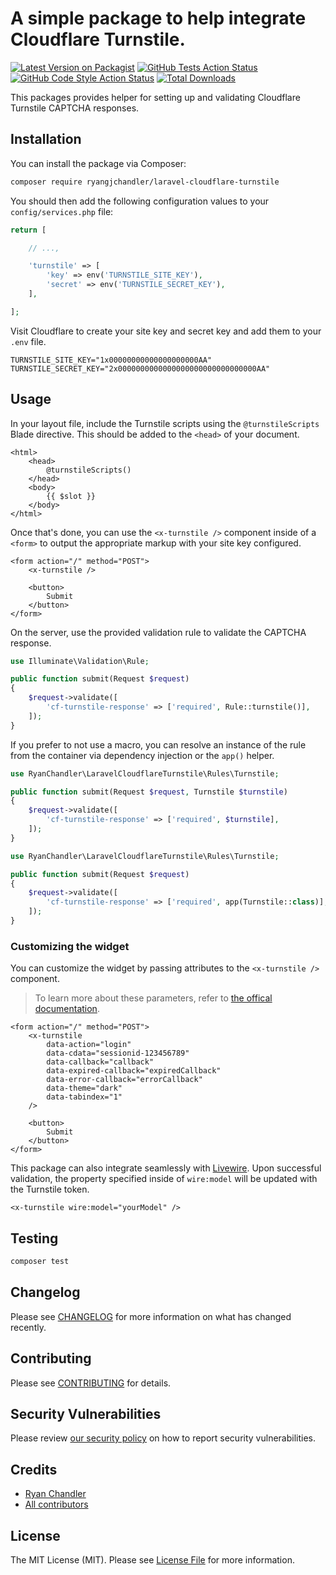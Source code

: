 # A simple package to help integrate Cloudflare Turnstile.

[![Latest Version on Packagist](https://img.shields.io/packagist/v/ryangjchandler/laravel-cloudflare-turnstile.svg?style=flat-square)](https://packagist.org/packages/ryangjchandler/laravel-cloudflare-turnstile)
[![GitHub Tests Action Status](https://img.shields.io/github/actions/workflow/status/ryangjchandler/laravel-cloudflare-turnstile/run-tests.yml?branch=main&style=flat-square)](https://github.com/ryangjchandler/laravel-cloudflare-turnstile/actions?query=workflow%3Arun-tests+branch%3Amain)
[![GitHub Code Style Action Status](https://img.shields.io/github/actions/workflow/status/ryangjchandler/laravel-cloudflare-turnstile/fix-php-code-style-issues.yml?branch=main&style=flat-square)](https://github.com/ryangjchandler/laravel-cloudflare-turnstile/actions?query=workflow%3A"Fix+PHP+code+style+issues"+branch%3Amain)
[![Total Downloads](https://img.shields.io/packagist/dt/ryangjchandler/laravel-cloudflare-turnstile.svg?style=flat-square)](https://packagist.org/packages/ryangjchandler/laravel-cloudflare-turnstile)

This packages provides helper for setting up and validating Cloudflare Turnstile CAPTCHA responses.

## Installation

You can install the package via Composer:

```bash
composer require ryangjchandler/laravel-cloudflare-turnstile
```

You should then add the following configuration values to your `config/services.php` file:

```php
return [

    // ...,

    'turnstile' => [
        'key' => env('TURNSTILE_SITE_KEY'),
        'secret' => env('TURNSTILE_SECRET_KEY'),
    ],

];
```

Visit Cloudflare to create your site key and secret key and add them to your `.env` file.

```
TURNSTILE_SITE_KEY="1x00000000000000000000AA"
TURNSTILE_SECRET_KEY="2x0000000000000000000000000000000AA"
```

## Usage

In your layout file, include the Turnstile scripts using the `@turnstileScripts` Blade directive. This should be added to the `<head>` of your document.

```blade
<html>
    <head>
        @turnstileScripts()
    </head>
    <body>
        {{ $slot }}
    </body>
</html>
```

Once that's done, you can use the `<x-turnstile />` component inside of a `<form>` to output the appropriate markup with your site key configured.

```blade
<form action="/" method="POST">
    <x-turnstile />

    <button>
        Submit
    </button>
</form>
```

On the server, use the provided validation rule to validate the CAPTCHA response.

```php
use Illuminate\Validation\Rule;

public function submit(Request $request)
{
    $request->validate([
        'cf-turnstile-response' => ['required', Rule::turnstile()],
    ]);
}
```

If you prefer to not use a macro, you can resolve an instance of the rule from the container via dependency injection or the `app()` helper.

```php
use RyanChandler\LaravelCloudflareTurnstile\Rules\Turnstile;

public function submit(Request $request, Turnstile $turnstile)
{
    $request->validate([
        'cf-turnstile-response' => ['required', $turnstile],
    ]);
}
```

```php
use RyanChandler\LaravelCloudflareTurnstile\Rules\Turnstile;

public function submit(Request $request)
{
    $request->validate([
        'cf-turnstile-response' => ['required', app(Turnstile::class)],
    ]);
}
```

### Customizing the widget

You can customize the widget by passing attributes to the `<x-turnstile />` component.

> To learn more about these parameters, refer to [the offical documentation](https://developers.cloudflare.com/turnstile/get-started/client-side-rendering/#configurations).

```blade
<form action="/" method="POST">
    <x-turnstile
        data-action="login"
        data-cdata="sessionid-123456789"
        data-callback="callback"
        data-expired-callback="expiredCallback"
        data-error-callback="errorCallback"
        data-theme="dark"
        data-tabindex="1"
    />

    <button>
        Submit
    </button>
</form>
```

This package can also integrate seamlessly with [Livewire](https://laravel-livewire.com). Upon successful validation, the property specified inside of `wire:model` will be updated with the Turnstile token.

```blade
<x-turnstile wire:model="yourModel" />
```

## Testing

```bash
composer test
```

## Changelog

Please see [CHANGELOG](CHANGELOG.md) for more information on what has changed recently.

## Contributing

Please see [CONTRIBUTING](CONTRIBUTING.md) for details.

## Security Vulnerabilities

Please review [our security policy](../../security/policy) on how to report security vulnerabilities.

## Credits

- [Ryan Chandler](https://github.com/ryangjchandler)
- [All contributors](../../contributors)

## License

The MIT License (MIT). Please see [License File](LICENSE.md) for more information.
